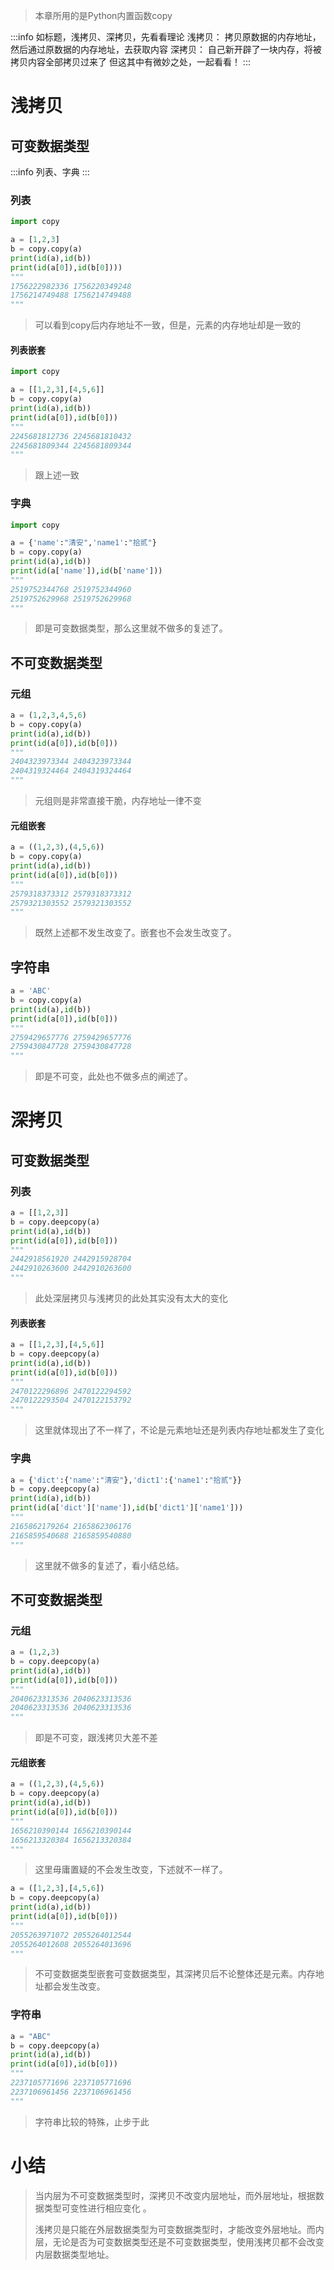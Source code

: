 > 本章所用的是Python内置函数copy

:::info
如标题，浅拷贝、深拷贝，先看看理论
浅拷贝：  拷贝原数据的内存地址，然后通过原数据的内存地址，去获取内容
深拷贝：  自己新开辟了一块内存，将被拷贝内容全部拷贝过来了
但这其中有微妙之处，一起看看！
:::
# 浅拷贝
## 可变数据类型
:::info
列表、字典
:::
### 列表
```python
import copy

a = [1,2,3]
b = copy.copy(a)
print(id(a),id(b))
print(id(a[0]),id(b[0])))
"""
1756222982336 1756220349248
1756214749488 1756214749488
"""
```
> 可以看到copy后内存地址不一致，但是，元素的内存地址却是一致的

#### 列表嵌套
```python
import copy

a = [[1,2,3],[4,5,6]]
b = copy.copy(a)
print(id(a),id(b))
print(id(a[0]),id(b[0]))
"""
2245681812736 2245681810432
2245681809344 2245681809344
"""
```
> 跟上述一致

### 字典
```python
import copy

a = {'name':"清安",'name1':"拾贰"}
b = copy.copy(a)
print(id(a),id(b))
print(id(a['name']),id(b['name']))
"""
2519752344768 2519752344960
2519752629968 2519752629968
"""
```
> 即是可变数据类型，那么这里就不做多的复述了。

## 不可变数据类型
### 元组
```python
a = (1,2,3,4,5,6)
b = copy.copy(a)
print(id(a),id(b))
print(id(a[0]),id(b[0]))
"""
2404323973344 2404323973344
2404319324464 2404319324464
"""
```
> 元组则是非常直接干脆，内存地址一律不变

#### 元组嵌套
```python
a = ((1,2,3),(4,5,6))
b = copy.copy(a)
print(id(a),id(b))
print(id(a[0]),id(b[0]))
"""
2579318373312 2579318373312
2579321303552 2579321303552
"""
```
> 既然上述都不发生改变了。嵌套也不会发生改变了。

## 字符串
```python
a = 'ABC'
b = copy.copy(a)
print(id(a),id(b))
print(id(a[0]),id(b[0]))
"""
2759429657776 2759429657776
2759430847728 2759430847728
"""
```
> 即是不可变，此处也不做多点的阐述了。

# 深拷贝
## 可变数据类型
### 列表
```python
a = [[1,2,3]]
b = copy.deepcopy(a)
print(id(a),id(b))
print(id(a[0]),id(b[0]))
"""
2442918561920 2442915928704
2442910263600 2442910263600
"""
```
> 此处深层拷贝与浅拷贝的此处其实没有太大的变化

#### 列表嵌套
```python
a = [[1,2,3],[4,5,6]]
b = copy.deepcopy(a)
print(id(a),id(b))
print(id(a[0]),id(b[0]))
"""
2470122296896 2470122294592
2470122293504 2470122153792
"""
```
> 这里就体现出了不一样了，不论是元素地址还是列表内存地址都发生了变化

### 字典
```python
a = {'dict':{'name':"清安"},'dict1':{'name1':"拾贰"}}
b = copy.deepcopy(a)
print(id(a),id(b))
print(id(a['dict']['name']),id(b['dict1']['name1']))
"""
2165862179264 2165862306176
2165859540688 2165859540880
"""
```
> 这里就不做多的复述了，看小结总结。

## 不可变数据类型
### 元组
```python
a = (1,2,3)
b = copy.deepcopy(a)
print(id(a),id(b))
print(id(a[0]),id(b[0]))
"""
2040623313536 2040623313536
2040623313536 2040623313536
"""
```
> 即是不可变，跟浅拷贝大差不差

#### 元组嵌套
```python
a = ((1,2,3),(4,5,6))
b = copy.deepcopy(a)
print(id(a),id(b))
print(id(a[0]),id(b[0]))
"""
1656210390144 1656210390144
1656213320384 1656213320384
"""
```
> 这里毋庸置疑的不会发生改变，下述就不一样了。

```python
a = ([1,2,3],[4,5,6])
b = copy.deepcopy(a)
print(id(a),id(b))
print(id(a[0]),id(b[0]))
"""
2055263971072 2055264012544
2055264012608 2055264013696
"""
```
> 不可变数据类型嵌套可变数据类型，其深拷贝后不论整体还是元素。内存地址都会发生改变。

### 字符串
```python
a = "ABC"
b = copy.deepcopy(a)
print(id(a),id(b))
print(id(a[0]),id(b[0]))
"""
2237105771696 2237105771696
2237106961456 2237106961456
"""
```
> 字符串比较的特殊，止步于此

# 小结
> 当内层为不可变数据类型时，深拷贝不改变内层地址，而外层地址，根据数据类型可变性进行相应变化 。 
> 
> 浅拷贝是只能在外层数据类型为可变数据类型时，才能改变外层地址。而内层，无论是否为可变数据类型还是不可变数据类型，使用浅拷贝都不会改变内层数据类型地址。

